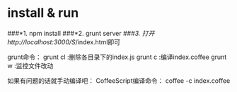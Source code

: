 # install & run

###*1. npm install
###*2. grunt server
###*3. 打开http://localhost:3000/S*/index.html即可

grunt命令：
grunt cl :删除各目录下的index.js
grunt c :编译index.coffee
grunt w :监控文件改动


如果有问题的话就手动编译吧：
CoffeeScript编译命令：
coffee -c index.coffee